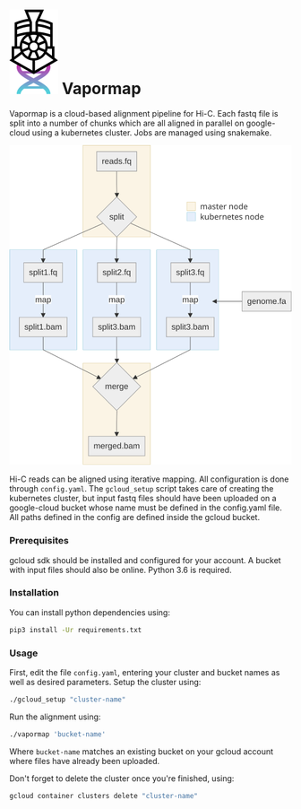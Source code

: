 # ![Vapormap logo](docs/vapormap_logo.svg) Vapormap

Vapormap is a cloud-based alignment pipeline for Hi-C. Each fastq file is split into a number of chunks which are all aligned in parallel on google-cloud using a kubernetes cluster. Jobs are managed using snakemake.

![Vapormap flowchart](docs/vapormap_flowchart.svg)



Hi-C reads can be aligned using iterative mapping. All configuration is done through `config.yaml`.
The `gcloud_setup` script takes care of creating the kubernetes cluster, but input fastq files should have been uploaded on a google-cloud bucket whose name must be defined in the config.yaml file. All paths defined in the config are defined inside the gcloud bucket.

### Prerequisites

gcloud sdk should be installed and configured for your account. A bucket with input files should also be online. Python 3.6 is required. 


### Installation

You can install python dependencies using:

```bash
pip3 install -Ur requirements.txt
```

### Usage

First, edit the file `config.yaml`, entering your cluster and bucket names as well as desired parameters. Setup the cluster using:

```bash
./gcloud_setup "cluster-name"
```

Run the alignment using:

```bash
./vapormap 'bucket-name'
```
Where `bucket-name` matches an existing bucket on your gcloud account where files have already been uploaded.

Don't forget to delete the cluster once you're finished, using:

```bash
gcloud container clusters delete "cluster-name"
```
